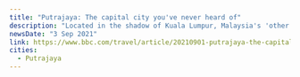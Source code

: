 ```yaml
---
title: "Putrajaya: The capital city you've never heard of"
description: "Located in the shadow of Kuala Lumpur, Malaysia's 'other' capital is one of the world's greenest cities."
newsDate: "3 Sep 2021"
link: https://www.bbc.com/travel/article/20210901-putrajaya-the-capital-city-youve-never-heard-of
cities:
  - Putrajaya
---
```

